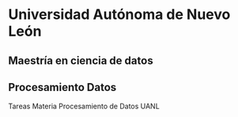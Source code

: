 # Universidad Autónoma de Nuevo León
## Maestría en ciencia de datos
## Procesamiento Datos
Tareas Materia Procesamiento de Datos UANL

